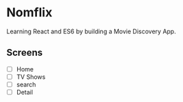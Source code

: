 # Nomflix

Learning React and ES6 by building a Movie Discovery App.

## Screens

- [ ] Home
- [ ] TV Shows
- [ ] search
- [ ] Detail
